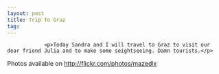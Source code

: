 ```yaml
---
layout: post
title: Trip To Graz
tag: 
---
```



                <p>Today Sandra and I will travel to Graz to visit our dear friend Julia and to make some seightseeing. Damn tourists.</p>
<p>Photos available on <a href="http://flickr.com/photos/mazedlx"><a href="http://flickr.com/photos/mazedlx">http://flickr.com/photos/mazedlx</a></a></p>
            
